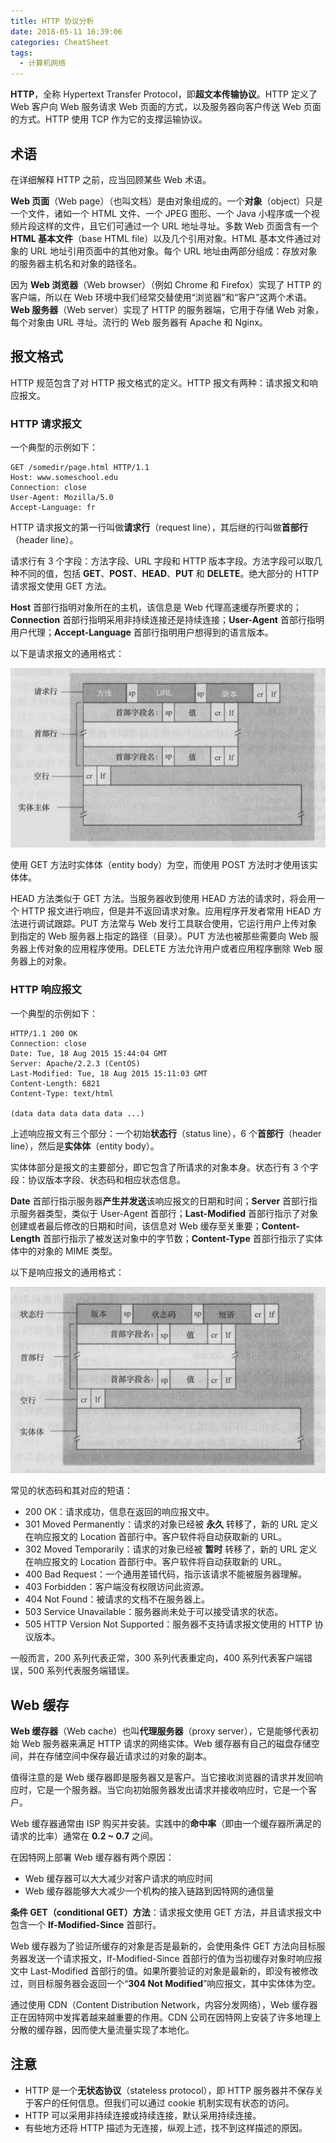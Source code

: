 ```yaml
---
title: HTTP 协议分析
date: 2018-05-11 16:39:06
categories: CheatSheet
tags:
  - 计算机网络
---
```


**HTTP**，全称 Hypertext Transfer Protocol，即**超文本传输协议**。HTTP 定义了 Web 客户向 Web 服务请求 Web 页面的方式，以及服务器向客户传送 Web 页面的方式。HTTP 使用 TCP 作为它的支撑运输协议。

## 术语

在详细解释 HTTP 之前，应当回顾某些 Web 术语。

**Web 页面**（Web page）（也叫文档）是由对象组成的。一个**对象**（object）只是一个文件，诸如一个 HTML 文件、一个 JPEG 图形、一个 Java 小程序或一个视频片段这样的文件，且它们可通过一个 URL 地址寻址。多数 Web 页面含有一个 **HTML 基本文件**（base HTML file）以及几个引用对象。HTML 基本文件通过对象的 URL 地址引用页面中的其他对象。每个 URL 地址由两部分组成：存放对象的服务器主机名和对象的路径名。

因为 **Web 浏览器**（Web browser）（例如 Chrome 和 Firefox）实现了 HTTP 的客户端，所以在 Web 环境中我们经常交替使用“浏览器”和“客户”这两个术语。**Web 服务器**（Web server）实现了 HTTP 的服务器端，它用于存储 Web 对象，每个对象由 URL 寻址。流行的 Web 服务器有 Apache 和 Nginx。

<!-- more -->

## 报文格式

HTTP 规范包含了对 HTTP 报文格式的定义。HTTP 报文有两种：请求报文和响应报文。

### HTTP 请求报文

一个典型的示例如下：

```text
GET /somedir/page.html HTTP/1.1
Host: www.someschool.edu
Connection: close
User-Agent: Mozilla/5.0
Accept-Language: fr
```

HTTP 请求报文的第一行叫做**请求行**（request line），其后继的行叫做**首部行**（header line）。

请求行有 3 个字段：方法字段、URL 字段和 HTTP 版本字段。方法字段可以取几种不同的值，包括 **GET**、**POST**、**HEAD**、**PUT** 和 **DELETE**。绝大部分的 HTTP 请求报文使用 GET 方法。

**Host** 首部行指明对象所在的主机，该信息是 Web 代理高速缓存所要求的；**Connection** 首部行指明采用非持续连接还是持续连接；**User-Agent** 首部行指明用户代理；**Accept-Language** 首部行指明用户想得到的语言版本。

以下是请求报文的通用格式：

![http request](/images/http-request.PNG)

使用 GET 方法时实体体（entity body）为空，而使用 POST 方法时才使用该实体体。

HEAD 方法类似于 GET 方法。当服务器收到使用 HEAD 方法的请求时，将会用一个 HTTP 报文进行响应，但是并不返回请求对象。应用程序开发者常用 HEAD 方法进行调试跟踪。PUT 方法常与 Web 发行工具联合使用，它运行用户上传对象到指定的 Web 服务器上指定的路径（目录）。PUT 方法也被那些需要向 Web 服务器上传对象的应用程序使用。DELETE 方法允许用户或者应用程序删除 Web 服务器上的对象。

### HTTP 响应报文

一个典型的示例如下：

```text
HTTP/1.1 200 OK
Connection: close
Date: Tue, 18 Aug 2015 15:44:04 GMT
Server: Apache/2.2.3 (CentOS)
Last-Modified: Tue, 18 Aug 2015 15:11:03 GMT
Content-Length: 6821
Content-Type: text/html

(data data data data data ...)
```

上述响应报文有三个部分：一个初始**状态行**（status line），6 个**首部行**（header line），然后是**实体体**（entity body）。

实体体部分是报文的主要部分，即它包含了所请求的对象本身。状态行有 3 个字段：协议版本字段、状态码和相应状态信息。

**Date** 首部行指示服务器**产生并发送**该响应报文的日期和时间；**Server** 首部行指示服务器类型，类似于 User-Agent 首部行；**Last-Modified** 首部行指示了对象创建或者最后修改的日期和时间，该信息对 Web 缓存至关重要；**Content-Length** 首部行指示了被发送对象中的字节数；**Content-Type** 首部行指示了实体体中的对象的 MIME 类型。

以下是响应报文的通用格式：

![http response](/images/http-response.PNG)

常见的状态码和其对应的短语：

- 200 OK：请求成功，信息在返回的响应报文中。
- 301 Moved Permanently：请求的对象已经被 **永久** 转移了，新的 URL 定义在响应报文的 Location 首部行中。客户软件将自动获取新的 URL。
- 302 Moved Temporarily：请求的对象已经被 **暂时** 转移了，新的 URL 定义在响应报文的 Location 首部行中。客户软件将自动获取新的 URL。
- 400 Bad Request：一个通用差错代码，指示该请求不能被服务器理解。
- 403 Forbidden：客户端没有权限访问此资源。
- 404 Not Found：被请求的文档不在服务器上。
- 503 Service Unavailable：服务器尚未处于可以接受请求的状态。
- 505 HTTP Version Not Supported：服务器不支持请求报文使用的 HTTP 协议版本。

一般而言，200 系列代表正常，300 系列代表重定向，400 系列代表客户端错误，500 系列代表服务端错误。

## Web 缓存

**Web 缓存器**（Web cache）也叫**代理服务器**（proxy server），它是能够代表初始 Web 服务器来满足 HTTP 请求的网络实体。Web 缓存器有自己的磁盘存储空间，并在存储空间中保存最近请求过的对象的副本。

值得注意的是 Web 缓存器即是服务器又是客户。当它接收浏览器的请求并发回响应时，它是一个服务器。当它向初始服务器发出请求并接收响应时，它是一个客户。

Web 缓存器通常由 ISP 购买并安装。实践中的**命中率**（即由一个缓存器所满足的请求的比率）通常在 **0.2 ~ 0.7** 之间。

在因特网上部署 Web 缓存器有两个原因：

- Web 缓存器可以大大减少对客户请求的响应时间
- Web 缓存器能够大大减少一个机构的接入链路到因特网的通信量

**条件 GET（conditional GET）方法**：请求报文使用 GET 方法，并且请求报文中包含一个 **If-Modified-Since** 首部行。

Web 缓存器为了验证所缓存的对象是否是最新的，会使用条件 GET 方法向目标服务器发送一个请求报文，If-Modified-Since 首部行的值为当初缓存对象时响应报文中 Last-Modified 首部行的值。如果所要验证的对象是最新的，即没有被修改过，则目标服务器会返回一个“**304 Not Modified**”响应报文，其中实体体为空。

通过使用 CDN（Content Distribution Network，内容分发网络），Web 缓存器正在因特网中发挥着越来越重要的作用。CDN 公司在因特网上安装了许多地理上分散的缓存器，因而使大量流量实现了本地化。

## 注意

- HTTP 是一个**无状态协议**（stateless protocol），即 HTTP 服务器并不保存关于客户的任何信息。但我们可以通过 cookie 机制实现有状态的访问。
- HTTP 可以采用非持续连接或持续连接，默认采用持续连接。
- 有些地方还将 HTTP 描述为无连接，纵观上述，找不到这样描述的原因。
